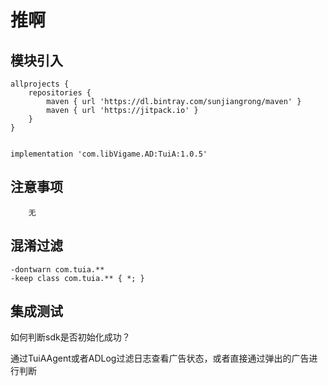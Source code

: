 # 推啊

## 模块引入

```text
allprojects {
    repositories {
        maven { url 'https://dl.bintray.com/sunjiangrong/maven' }
        maven { url 'https://jitpack.io' }
    }
}


implementation 'com.libVigame.AD:TuiA:1.0.5'
```

## 注意事项

```text
    无
```

## 混淆过滤

```text
-dontwarn com.tuia.**
-keep class com.tuia.** { *; }
```

## 集成测试

如何判断sdk是否初始化成功？

通过TuiAAgent或者ADLog过滤日志查看广告状态，或者直接通过弹出的广告进行判断

